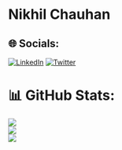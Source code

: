 # Nikhil Chauhan
## 🌐 Socials:
[![LinkedIn](https://img.shields.io/badge/LinkedIn-%230077B5.svg?logo=linkedin&logoColor=white)](https://www.linkedin.com/in/nikhil-chauhan-8607601b1/) [![Twitter](https://img.shields.io/badge/Twitter-%231DA1F2.svg?logo=Twitter&logoColor=white)](https://twitter.com/nikhilc95352722) 
# 📊 GitHub Stats:
![](https://github-readme-stats.vercel.app/api?username=Nikhil26112&theme=dark&hide_border=false&include_all_commits=false&count_private=false)<br/>
![](https://github-readme-streak-stats.herokuapp.com/?user=Nikhil26112&theme=dark&hide_border=false)<br/>
![](https://github-readme-stats.vercel.app/api/top-langs/?username=Nikhil26112&theme=dark&hide_border=false&include_all_commits=false&count_private=false&layout=compact)

